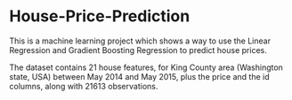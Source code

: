 # House-Price-Prediction
This is a machine learning project which shows a way to use the Linear Regression and Gradient Boosting Regression to predict house prices.


The dataset contains 21 house features, for King County area (Washington state, USA) between May 2014 and May 2015, plus the price and the id columns, along with 21613 observations.
